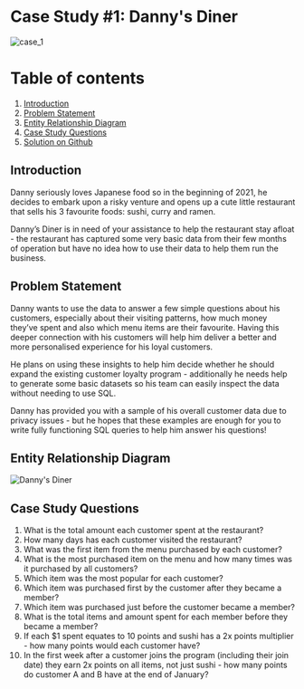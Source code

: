  # Case Study #1: Danny's Diner

![case_1](https://user-images.githubusercontent.com/73290269/205441001-e01c76e2-6661-43cf-a5d8-29c6d50843ef.png)

# Table of contents
1. [Introduction](#introduction)
2. [Problem Statement](problemstatement)
3. [Entity Relationship Diagram](#entityrelationshipdiagram)
4. [Case Study Questions](#casestudyquestions)
5. [Solution on Github](https://github.com/Haazem/Data-Analysis-Projects/blob/main/8-Week-SQL-Challenge/Case%20Study%20%231%20-%20Danny's%20Diner/Solution.md)

## Introduction

Danny seriously loves Japanese food so in the beginning of 2021, he decides to embark upon a risky venture and opens up a cute little restaurant that sells his 3 favourite foods: sushi, curry and ramen.

Danny’s Diner is in need of your assistance to help the restaurant stay afloat - the restaurant has captured some very basic data from their few months of operation but have no idea how to use their data to help them run the business.

## Problem Statement

Danny wants to use the data to answer a few simple questions about his customers, especially about their visiting patterns, how much money they’ve spent and also which menu items are their favourite. Having this deeper connection with his customers will help him deliver a better and more personalised experience for his loyal customers.

He plans on using these insights to help him decide whether he should expand the existing customer loyalty program - additionally he needs help to generate some basic datasets so his team can easily inspect the data without needing to use SQL.

Danny has provided you with a sample of his overall customer data due to privacy issues - but he hopes that these examples are enough for you to write fully functioning SQL queries to help him answer his questions!

## Entity Relationship Diagram

![Danny's Diner](https://user-images.githubusercontent.com/73290269/205442398-e2ad2da5-c1f7-4824-ad9f-0d7c5c203f4c.png)

## Case Study Questions

1.  What is the total amount each customer spent at the restaurant?
2.  How many days has each customer visited the restaurant?
3.  What was the first item from the menu purchased by each customer?
4.  What is the most purchased item on the menu and how many times was it purchased by all customers?
5.  Which item was the most popular for each customer?
6.  Which item was purchased first by the customer after they became a member?
7.  Which item was purchased just before the customer became a member?
8.  What is the total items and amount spent for each member before they became a member?
9.  If each $1 spent equates to 10 points and sushi has a 2x points multiplier - how many points would each customer have?
10. In the first week after a customer joins the program (including their join date) they earn 2x points on all items, not just sushi - how many points do customer A       and B have at the end of January?


